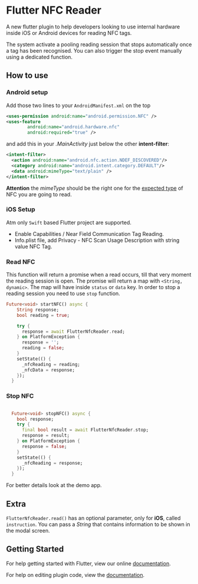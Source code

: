 # Flutter NFC Reader

A new flutter plugin to help developers looking to use internal hardware inside iOS or Android devices for reading NFC tags.

The system activate a pooling reading session that stops automatically once a tag has been recognised.
You can also trigger the stop event manually using a dedicated function.

## How to use

### Android setup

Add those two lines to your `AndroidManifest.xml` on the top

```xml
<uses-permission android:name="android.permission.NFC" />
<uses-feature
        android:name="android.hardware.nfc"
        android:required="true" />
```

and add this in your _.MainActivity_ just below the other **intent-filter**:

```xml
<intent-filter>
  <action android:name="android.nfc.action.NDEF_DISCOVERED"/>
  <category android:name="android.intent.category.DEFAULT"/>
  <data android:mimeType="text/plain" />
</intent-filter>
```

**Attention** the _mimeType_ should be the right one for the [expected type](https://developer.android.com/guide/topics/connectivity/nfc/nfc) of NFC you are going to read.

### iOS Setup

Atm only `Swift` based Flutter project are supported.

- Enable Capabilities / Near Field Communication Tag Reading. 
- Info.plist file, add Privacy - NFC Scan Usage Description with string value NFC Tag.


### Read NFC

This function will return a promise when a read occurs, till that very moment the reading session is open.
The promise will return a map with `<String, dynamic>`.
The map will have inside `status` or `data` key.
In order to stop a reading session you need to use `stop` function.

```dart
Future<void> startNFC() async {
    String response;
    bool reading = true;

    try {
      response = await FlutterNfcReader.read;
    } on PlatformException {
      response = '';
      reading = false;
    }
    setState(() {
      _nfcReading = reading;
      _nfcData = response;
    });
  }
```

### Stop NFC
```dart

  Future<void> stopNFC() async {
    bool response;
    try {
      final bool result = await FlutterNfcReader.stop;
      response = result;
    } on PlatformException {
      response = false;
    }
    setState(() {
      _nfcReading = response;
    });
  }
```

For better details look at the demo app.

## Extra

`FlutterNfcReader.read()` has an optional parameter, only for **iOS**, called `instruction`.
You can pass a _String_ that contains information to be shown in the modal screen.

## Getting Started

For help getting started with Flutter, view our online
[documentation](https://flutter.io/).

For help on editing plugin code, view the [documentation](https://flutter.io/developing-packages/#edit-plugin-package).
